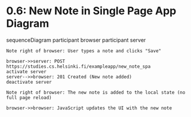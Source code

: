 # 0.6: New Note in Single Page App Diagram

sequenceDiagram
    participant browser
    participant server

    Note right of browser: User types a note and clicks "Save"

    browser->>server: POST https://studies.cs.helsinki.fi/exampleapp/new_note_spa
    activate server
    server-->>browser: 201 Created (New note added)
    deactivate server

    Note right of browser: The new note is added to the local state (no full page reload)

    browser->>browser: JavaScript updates the UI with the new note
